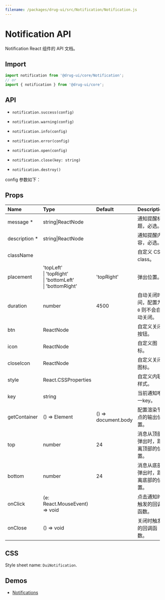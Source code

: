 ```yaml
---
filename: /packages/drug-ui/src/Notification/Notification.js
---
```


# Notification API

<p class="description">Notification React 组件的 API 文档。</p>

## Import

```js
import notification from '@drug-ui/core/Notification';
// or
import { notification } from '@drug-ui/core';
```

## API

- ```notification.success(config)```

- ```notification.warning(config)```

- ```notification.info(config)```

- ```notification.error(config)```

- ```notification.open(config)```

- ```notification.close(key: string)```

- ```notification.destroy()```

config 参数如下：

## Props

| Name | Type | Default | Description |
|:-----|:-----|:--------|:------------|
| <span class="prop-name required">message&nbsp;*</span> | <span class="prop-type">string&#124;ReactNode</span> |  | 通知提醒标题，必选。 |
| <span class="prop-name required">description&nbsp;*</span> | <span class="prop-type">string&#124;ReactNode</span> |  | 通知提醒内容，必选。 |
| <span class="prop-name">className</span> | <span class="prop-type"></span> | <span class="prop-default"></span> | 自定义 CSS class。 |
| <span class="prop-name">placement</span> | <span class="prop-type">'topLeft'<br>&#124;&nbsp;'topRight'<br>&#124;&nbsp;'bottomLeft'<br>&#124;&nbsp;'bottomRight'</span> | <span class="prop-default">'topRight'</span> | 弹出位置。 |
| <span class="prop-name">duration</span> | <span class="prop-type">number</span> | <span class="prop-default">4500</span> | 自动关闭时间，配置为 ```0``` 则不会自动关闭。 |
| <span class="prop-name">btn</span> | <span class="prop-type">ReactNode</span> | <span class="prop-default"></span> | 自定义关闭按钮。 |
| <span class="prop-name">icon</span> | <span class="prop-type">ReactNode</span> | <span class="prop-default"></span> | 自定义图标。 |
| <span class="prop-name">closeIcon</span> | <span class="prop-type">ReactNode</span> | <span class="prop-default"></span> | 自定义关闭图标。 |
| <span class="prop-name">style</span> | <span class="prop-type">React.CSSProperties</span> | <span class="prop-default"></span> | 自定义内联样式。 |
| <span class="prop-name">key</span> | <span class="prop-type">string</span> |  | 当前通知唯一key。 |
| <span class="prop-name">getContainer</span> | <span class="prop-type">() => Element</span> | <span class="prop-default">() => document.body</span> | 配置渲染节点的输出位置。 |
| <span class="prop-name">top</span> | <span class="prop-type">number</span> | <span class="prop-default">24</span> | 消息从顶部弹出时，距离顶部的位置。 |
| <span class="prop-name">bottom</span> | <span class="prop-type">number</span> | <span class="prop-default">24</span> | 消息从底部弹出时，距离底部的位置。 |
| <span class="prop-name">onClick</span> | <span class="prop-type">(e: React.MouseEvent) => void</span> | <span class="prop-default"></span> | 点击通知时触发的回调函数。 |
| <span class="prop-name">onClose</span> | <span class="prop-type">() => void</span> | <span class="prop-default"></span> | 关闭时触发的回调函数。 |

## CSS

Style sheet name: `DuiNotification`.

## Demos

- [Notifications](/components/Notifications/)




